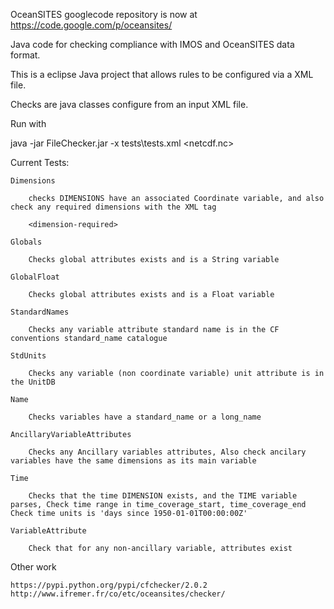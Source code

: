 OceanSITES googlecode repository is now at https://code.google.com/p/oceansites/

Java code for checking compliance with IMOS and OceanSITES data format.

This is a eclipse Java project that allows rules to be configured via a XML file.

Checks are java classes configure from an input XML file.

Run with

java -jar FileChecker.jar -x tests\tests.xml <netcdf.nc>

Current Tests:

    Dimensions

        checks DIMENSIONS have an associated Coordinate variable, and also check any required dimensions with the XML tag

        <dimension-required>

    Globals

        Checks global attributes exists and is a String variable 

    GlobalFloat

        Checks global attributes exists and is a Float variable 

    StandardNames

        Checks any variable attribute standard name is in the CF conventions standard_name catalogue 

    StdUnits

        Checks any variable (non coordinate variable) unit attribute is in the UnitDB 

    Name

        Checks variables have a standard_name or a long_name 

    AncillaryVariableAttributes

        Checks any Ancillary variables attributes, Also check ancilary variables have the same dimensions as its main variable 

    Time

        Checks that the time DIMENSION exists, and the TIME variable parses, Check time range in time_coverage_start, time_coverage_end Check time units is 'days since 1950-01-01T00:00:00Z' 

    VariableAttribute

        Check that for any non-ancillary variable, attributes exist 

Other work

    https://pypi.python.org/pypi/cfchecker/2.0.2
    http://www.ifremer.fr/co/etc/oceansites/checker/ 
